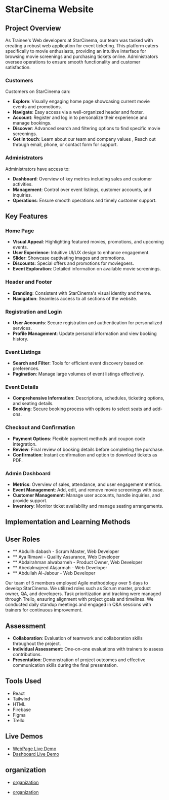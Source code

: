 # StarCinema Website

## Project Overview

As Trainee's Web developers at StarCinema, our team was tasked with creating a robust web application for event ticketing. This platform caters specifically to movie enthusiasts, providing an intuitive interface for browsing movie screenings and purchasing tickets online. Administrators oversee operations to ensure smooth functionality and customer satisfaction.

### Customers

Customers on StarCinema can:

- **Explore**: Visually engaging home page showcasing current movie events and promotions.
- **Navigate**: Easy access via a well-organized header and footer.
- **Account**: Register and log in to personalize their experience and manage bookings.
- **Discover**: Advanced search and filtering options to find specific movie screenings.
- **Get In touch**: Learn about our team and company values , Reach out through email, phone, or contact form for support.

### Administrators

Administrators have access to:

- **Dashboard**: Overview of key metrics including sales and customer activities.
- **Management**: Control over event listings, customer accounts, and inquiries.
- **Operations**: Ensure smooth operations and timely customer support.

## Key Features

### Home Page

- **Visual Appeal**: Highlighting featured movies, promotions, and upcoming events.
- **User Experience**: Intuitive UI/UX design to enhance engagement.
- **Slider**: Showcase captivating images and promotions.
- **Discounts**: Special offers and promotions for moviegoers.
- **Event Exploration**: Detailed information on available movie screenings.

### Header and Footer

- **Branding**: Consistent with StarCinema's visual identity and theme.
- **Navigation**: Seamless access to all sections of the website.

### Registration and Login

- **User Accounts**: Secure registration and authentication for personalized services.
- **Profile Management**: Update personal information and view booking history.

### Event Listings

- **Search and Filter**: Tools for efficient event discovery based on preferences.
- **Pagination**: Manage large volumes of event listings effectively.

### Event Details

- **Comprehensive Information**: Descriptions, schedules, ticketing options, and seating details.
- **Booking**: Secure booking process with options to select seats and add-ons.

### Checkout and Confirmation

- **Payment Options**: Flexible payment methods and coupon code integration.
- **Review**: Final review of booking details before completing the purchase.
- **Confirmation**: Instant confirmation and option to download tickets as PDF.

### Admin Dashboard

- **Metrics**: Overview of sales, attendance, and user engagement metrics.
- **Event Management**: Add, edit, and remove movie screenings with ease.
- **Customer Management**: Manage user accounts, handle inquiries, and provide support.
- **Inventory**: Monitor ticket availability and manage seating arrangements.

## Implementation and Learning Methods

## User Roles

- \*\* Abdullh dabash - Scrum Master, Web Developer
- \*\* Aya Rimawi - Quality Assurance, Web Developer
- \*\* Abdalrahman alwabarneh - Product Owner, Web Developer
- \*\* Abedalmajeed Alajarmah - Web Developer
- \*\* Abdullah Al-Jabour - Web Developer

Our team of 5 members employed Agile methodology over 5 days to develop StarCinema. We utilized roles such as Scrum master, product owner, QA, and developers. Task prioritization and tracking were managed through Trello, ensuring alignment with project goals and timelines. We conducted daily standup meetings and engaged in Q&A sessions with trainers for continuous improvement.

## Assessment

- **Collaboration**: Evaluation of teamwork and collaboration skills throughout the project.
- **Individual Assessment**: One-on-one evaluations with trainers to assess contributions.
- **Presentation**: Demonstration of project outcomes and effective communication skills during the final presentation.

## Tools Used

- React
- Tailwind
- HTML
- Firebase
- Figma
- Trello

## Live Demos

- [WebPage Live Demo](https://cinema-tickets-s5hk.vercel.app/)
- [Dashboard Live Demo](https://star-cinemas-admin-dashboard.vercel.app/)

## organization

- [organization](https://github.com/abdullah-dabash/cinema-tickets.git)

- [organization](https://github.com/abdullah-dabash/Cinema-DashBoard.git)
